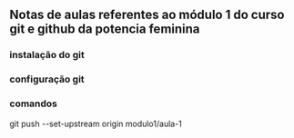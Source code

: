 ## Notas de aulas referentes ao módulo 1 do curso git e github da potencia feminina


### instalação do git

### configuração git

### comandos
git push --set-upstream origin modulo1/aula-1